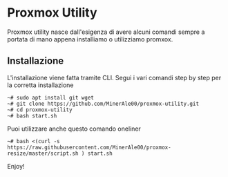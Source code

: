 # Proxmox Utility
Proxmox utility nasce dall'esigenza di avere alcuni comandi sempre a portata di mano appena installiamo o utilizziamo promxox.

## Installazione
L'installazione viene fatta tramite CLI. Segui i vari comandi step by step per la corretta installazione


```
~# sudo apt install git wget 
~# git clone https://github.com/MinerAle00/proxmox-utility.git
~# cd proxmox-utility
~# bash start.sh
```

Puoi utilizzare anche questo comando oneliner
```
~# bash <(curl -s https://raw.githubusercontent.com/MinerAle00/proxmox-resize/master/script.sh ) start.sh
```
Enjoy!
